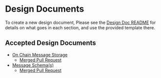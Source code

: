 # Design Documents
To create a new design document, Please see the [Design Doc README](https://github.com/LibertyDSNP/meta/blob/main/DESIGN_DOCS.md) for details on what goes in each section, and use the provided template there.

## Accepted Design Documents

* [On Chain Message Storage](MESSAGE_STORAGE.md)
  * [Merged Pull Request](https://github.com/Liberty30/mrc/pull/15)
* [Message Schema(s)](./SCHEMA.md)
  * [Merged Pull Request](https://github.com/Liberty30/mrc/pull/17)
